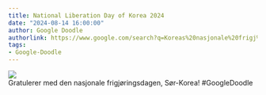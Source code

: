 ```yaml
---
title: National Liberation Day of Korea 2024
date: "2024-08-14 16:00:00"
author: Google Doodle
authorlink: https://www.google.com/search?q=Koreas%20nasjonale%20frigj%C3%B8ringsdag
tags:
- Google-Doodle
---
```

<img src="https://www.google.com/logos/doodles/2024/national-liberation-day-of-korea-2024-6753651837110271-law.gif" referrerpolicy="no-referrer"><br>Gratulerer med den nasjonale frigjøringsdagen, Sør-Korea! #GoogleDoodle